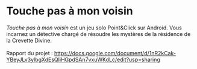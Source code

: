 # Touche pas à mon voisin

*Touche pas à mon voisin* est un jeu solo Point&Click sur Android. Vous incarnez un détective chargé de résoudre les mystères de la résidence de la Crevette Divine.
<br>
<br>
Rapport du projet : https://docs.google.com/document/d/1nR2kCak-YBeyJLv3ylbgXdEsQIiHGpdSAn7vxuWKdLc/edit?usp=sharing
